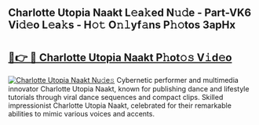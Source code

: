## Charlotte Utopia Naakt L𝚎a𝚔ed N𝚞𝚍e - Part-VK6 Vi𝚍𝚎o L𝚎a𝚔s - H𝚘𝚝 O𝚗𝚕yf𝚊ns P𝚑𝚘tos 3apHx

# <h2><a href="http://kfdqo5j.oniu.top/?m=Charlotte+Utopia+Naakt">🔗👉 🔴 Charlotte Utopia Naakt P𝚑ot𝚘𝚜 V𝚒d𝚎o</a></h2>

[![Charlotte Utopia Naakt Nu𝚍e𝚜](https://i.imgur.com/0qMVB7G.gif)](http://kfdqo5j.oniu.top/?m=Charlotte+Utopia+Naakt)
Cybernetic performer and multimedia innovator Charlotte Utopia Naakt, known for publishing dance and lifestyle tutorials through viral dance sequences and compact clips. Skilled impressionist Charlotte Utopia Naakt, celebrated for their remarkable abilities to mimic various voices and accents.  
